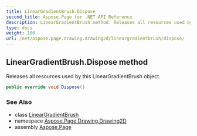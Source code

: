 ```yaml
---
title: LinearGradientBrush.Dispose
second_title: Aspose.Page for .NET API Reference
description: LinearGradientBrush method. Releases all resources used by this LinearGradientBrush object
type: docs
weight: 100
url: /net/aspose.page.drawing.drawing2d/lineargradientbrush/dispose/
---
```

## LinearGradientBrush.Dispose method

Releases all resources used by this LinearGradientBrush object.

```csharp
public override void Dispose()
```

### See Also

* class [LinearGradientBrush](../)
* namespace [Aspose.Page.Drawing.Drawing2D](../../lineargradientbrush/)
* assembly [Aspose.Page](../../../)


